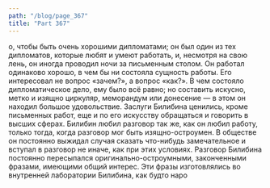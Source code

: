 ```yaml
---
path: "/blog/page_367"
title: "Part 367"
---
```


о, чтобы быть очень хорошими дипломатами; он был один из тех дипломатов, которые любят и умеют работать, и, несмотря на свою лень, он иногда проводил ночи за письменным столом. Он работал одинаково хорошо, в чем бы ни состояла сущность работы. Его интересовал не вопрос «зачем?», а вопрос «как?». В чем состояло дипломатическое дело, ему было всё равно; но составить искусно, метко и изящно циркуляр, меморандум или донесение — в этом он находил большое удовольствие. Заслуги Билибина ценились, кроме письменных работ, еще и по его искусству обращаться и говорить в высших сферах.
Билибин любил разговор так же, как он любил работу, только тогда, когда разговор мог быть изящно-остроумен. В обществе он постоянно выжидал случая сказать что-нибудь замечательное и вступал в разговор не иначе, как при этих условиях. Разговор Билибина постоянно пересыпался оригинально-остроумными, законченными фразами, имеющими общий интерес. Эти фразы изготовлялись во внутренней лаборатории Билибина, как будто наро
